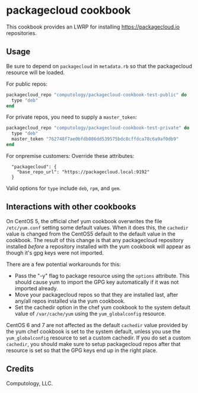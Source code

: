 # packagecloud cookbook

This cookbook provides an LWRP for installing https://packagecloud.io repositories.

## Usage

Be sure to depend on `packagecloud` in `metadata.rb` so that the packagecloud
resource will be loaded.

For public repos:

```ruby
packagecloud_repo "computology/packagecloud-cookbook-test-public" do
  type "deb"
end
```

For private repos, you need to supply a `master_token`:

```ruby
packagecloud_repo "computology/packagecloud-cookbook-test-private" do
  type "deb"
  master_token "762748f7ae0bfdb086dd539575bdc8cffdca78c6a9af0db9"
end
```

For onpremise customers:
Override these attributes:
```
  "packagecloud": {
    "base_repo_url": "https://packagecloud.local:9192"
  }
```

Valid options for `type` include `deb`, `rpm`, and `gem`.

## Interactions with other cookbooks

On CentOS 5, the official chef yum cookbook overwrites the file
`/etc/yum.conf` setting some default values. When it does this, the `cachedir`
value is changed from the CentOS5 default to the default value in the
cookbook. The result of this change is that any packagecloud repository
installed *before* a repository installed with the yum cookbook will appear as
though it's gpg keys were not imported.

There are a few potential workarounds for this:

- Pass the "-y" flag to package resource using the `options` attribute. This
  should cause yum to import the GPG key automatically if it was not imported
  already.
- Move your packagecloud repos so that they are installed last, after any/all
  repos installed via the yum cookbook.
- Set the cachedir option in the chef yum cookbook to the system default value
  of `/var/cache/yum` using the `yum_globalconfig` resource.

CentOS 6 and 7 are not affected as the default `cachedir` value provided by
the yum chef cookbook is set to the system default, unless you use the
`yum_globalconfig` resource to set a custom cachedir. If you do set a custom
`cachedir`, you should make sure to setup packagecloud repos after that
resource is set so that the GPG keys end up in the right place.

## Credits
Computology, LLC.
